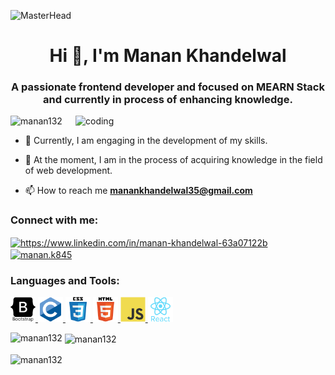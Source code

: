 ![MasterHead](https://github.com/manan132/manan132/assets/118201911/f212ceb9-a5a6-4a81-aa82-28a57cdc3180)

<h1 align="center">Hi 👋, I'm Manan Khandelwal</h1>
<h3 align="center">A passionate frontend developer and focused on MEARN Stack and currently in process of enhancing knowledge.</h3>
<img src="https://camo.githubusercontent.com/cae12fddd9d6982901d82580bdf321d81fb299141098ca1c2d4891870827bf17/68747470733a2f2f6d69726f2e6d656469756d2e636f6d2f6d61782f313336302f302a37513379765349765f7430696f4a2d5a2e676966" width="400" align="right" alt="coding">

<p align="left"> <img src="https://komarev.com/ghpvc/?username=manan132&label=Profile%20views&color=0e75b6&style=flat" alt="manan132" /> </p>

- 🔭 Currently, I am engaging in the development of my skills.

- 🌱 At the moment, I am in the process of acquiring knowledge in the field of web development.


- 📫 How to reach me **manankhandelwal35@gmail.com**

<h3 align="left">Connect with me:</h3>
<p align="left">
<a href="https://linkedin.com/in/https://www.linkedin.com/in/manan-khandelwal-63a07122b" target="blank"><img align="center" src="https://raw.githubusercontent.com/rahuldkjain/github-profile-readme-generator/master/src/images/icons/Social/linked-in-alt.svg" alt="https://www.linkedin.com/in/manan-khandelwal-63a07122b" height="30" width="40" /></a>
<a href="https://instagram.com/manan.k845" target="blank"><img align="center" src="https://raw.githubusercontent.com/rahuldkjain/github-profile-readme-generator/master/src/images/icons/Social/instagram.svg" alt="manan.k845" height="30" width="40" /></a>
</p>

<h3 align="left">Languages and Tools:</h3>
<p align="left"> <a href="https://getbootstrap.com" target="_blank" rel="noreferrer"> <img src="https://raw.githubusercontent.com/devicons/devicon/master/icons/bootstrap/bootstrap-plain-wordmark.svg" alt="bootstrap" width="40" height="40"/> </a> <a href="https://www.cprogramming.com/" target="_blank" rel="noreferrer"> <img src="https://raw.githubusercontent.com/devicons/devicon/master/icons/c/c-original.svg" alt="c" width="40" height="40"/> </a> <a href="https://www.w3schools.com/css/" target="_blank" rel="noreferrer"> <img src="https://raw.githubusercontent.com/devicons/devicon/master/icons/css3/css3-original-wordmark.svg" alt="css3" width="40" height="40"/> </a> <a href="https://www.w3.org/html/" target="_blank" rel="noreferrer"> <img src="https://raw.githubusercontent.com/devicons/devicon/master/icons/html5/html5-original-wordmark.svg" alt="html5" width="40" height="40"/> </a> <a href="https://developer.mozilla.org/en-US/docs/Web/JavaScript" target="_blank" rel="noreferrer"> <img src="https://raw.githubusercontent.com/devicons/devicon/master/icons/javascript/javascript-original.svg" alt="javascript" width="40" height="40"/> </a> <a href="https://reactjs.org/" target="_blank" rel="noreferrer"> <img src="https://raw.githubusercontent.com/devicons/devicon/master/icons/react/react-original-wordmark.svg" alt="react" width="40" height="40"/> </a> </p>

<p><img align="left" src="https://github-readme-stats.vercel.app/api/top-langs?username=manan132&show_icons=true&locale=en&layout=compact" alt="manan132" /></p>

<p>&nbsp;<img align="center" src="https://github-readme-stats.vercel.app/api?username=manan132&show_icons=true&locale=en" alt="manan132" /></p>

<p><img align="center" src="https://github-readme-streak-stats.herokuapp.com/?user=manan132&" alt="manan132" /></p>

